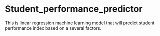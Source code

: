 # Student_performance_predictor
This is linear regression machine learning model that will predict student performance index based on a several factors.
